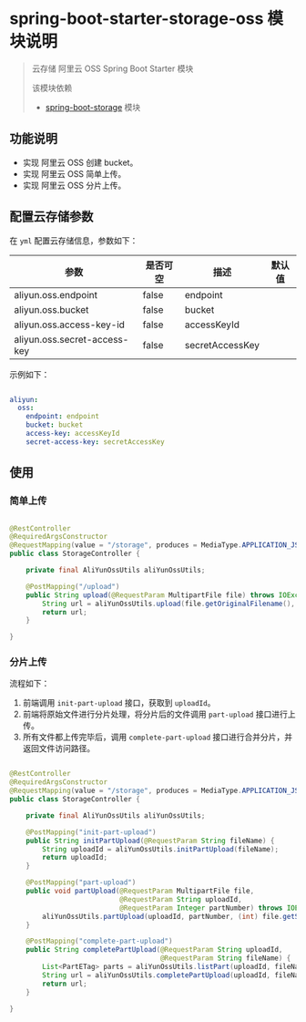 # spring-boot-starter-storage-oss 模块说明

> 云存储 阿里云 OSS Spring Boot Starter 模块
>
> 该模块依赖
> * [spring-boot-storage](../spring-boot-storage/README.md) 模块

## 功能说明

* 实现 阿里云 OSS 创建 bucket。
* 实现 阿里云 OSS 简单上传。
* 实现 阿里云 OSS 分片上传。

## 配置云存储参数

在 `yml` 配置云存储信息，参数如下：

|参数|是否可空|描述|默认值|
|---|---|---|---|
|aliyun.oss.endpoint|false|endpoint||
|aliyun.oss.bucket|false|bucket||
|aliyun.oss.access-key-id|false|accessKeyId||
|aliyun.oss.secret-access-key|false|secretAccessKey||

示例如下：

```yml

aliyun:
  oss:
    endpoint: endpoint
    bucket: bucket
    access-key: accessKeyId
    secret-access-key: secretAccessKey

```

## 使用

### 简单上传

```java

@RestController
@RequiredArgsConstructor
@RequestMapping(value = "/storage", produces = MediaType.APPLICATION_JSON_VALUE)
public class StorageController {

    private final AliYunOssUtils aliYunOssUtils;

    @PostMapping("/upload")
    public String upload(@RequestParam MultipartFile file) throws IOException {
        String url = aliYunOssUtils.upload(file.getOriginalFilename(), file.getInputStream());
        return url;
    }

}

```

### 分片上传

流程如下：

1. 前端调用 `init-part-upload` 接口，获取到 `uploadId`。
2. 前端将原始文件进行分片处理，将分片后的文件调用 `part-upload` 接口进行上传。
3. 所有文件都上传完毕后，调用 `complete-part-upload` 接口进行合并分片，并返回文件访问路径。

```java

@RestController
@RequiredArgsConstructor
@RequestMapping(value = "/storage", produces = MediaType.APPLICATION_JSON_VALUE)
public class StorageController {

    private final AliYunOssUtils aliYunOssUtils;

    @PostMapping("init-part-upload")
    public String initPartUpload(@RequestParam String fileName) {
        String uploadId = aliYunOssUtils.initPartUpload(fileName);
        return uploadId;
    }

    @PostMapping("part-upload")
    public void partUpload(@RequestParam MultipartFile file,
                           @RequestParam String uploadId,
                           @RequestParam Integer partNumber) throws IOException {
        aliYunOssUtils.partUpload(uploadId, partNumber, (int) file.getSize(), file.getName(), new BufferedInputStream(file.getInputStream()));
    }

    @PostMapping("complete-part-upload")
    public String completePartUpload(@RequestParam String uploadId,
                                     @RequestParam String fileName) {
        List<PartETag> parts = aliYunOssUtils.listPart(uploadId, fileName);
        String url = aliYunOssUtils.completePartUpload(uploadId, fileName, parts);
        return url;
    }

}

```
